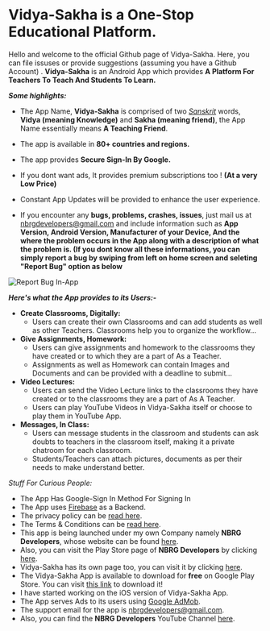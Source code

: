 # Vidya-Sakha is a One-Stop Educational Platform.

Hello and welcome to the official Github page of Vidya-Sakha. Here, you can file issuses or provide suggestions (assuming you have a Github Account) . **Vidya-Sakha** is an Android App which provides **A Platform For Teachers To Teach And Students To Learn.**

***Some highlights:***

* The App Name, **Vidya-Sakha** is comprised of two *[Sanskrit](https://en.wikipedia.org/wiki/Sanskrit)* words, **Vidya (meaning Knowledge)** and **Sakha (meaning friend)**, the App Name essentially means **A Teaching Friend**.

*	The app is available in **80+ countries and regions.**
*	The app provides **Secure Sign-In By Google.**
*	If you dont want ads, It provides premium subscriptions too ! **(At a very Low Price)**
*	Constant App Updates will be provided to enhance the user experience.
*	If you encounter any **bugs, problems, crashes, issues**, just mail us at nbrgdevelopers@gmail.com and include information such as **App Version, Android Version, Manufacturer of your Device, And the where the problem occurs in the App along with a description of what the problem is. (If you dont know all these informations, you can simply report a bug by swiping from left on home screen and seleting "Report Bug" option as below**

![Report Bug In-App](https://github.com/nbrgdevelopers/NBRG-Vidya-Sakha/raw/master/images/reportBug.png "Report Bug In-App")

***Here's what the App provides to its Users:-***

* **Create Classrooms, Digitally:**
  * Users can create their own Classrooms and can add students as well as other Teachers. Classrooms help you to organize the workflow...	
* **Give Assignments, Homework:**
  *  Users can give assignments and homework to the classrooms they have created or to which they are a part of As a Teacher.
  *  Assignments as well as Homework can contain Images and Documents and can be provided with a deadline to submit...
* **Video Lectures:**
  *	Users can send the Video Lecture links to the classrooms they have created or to the classrooms they are a part of As A Teacher.
  *	Users can play YouTube Videos in Vidya-Sakha itself or choose to play them in YouTube App.
* **Messages, In Class:**
  *	Users can message students in the classroom and students can ask doubts to teachers in the classroom itself, making it a private chatroom for each classroom.
  *	Students/Teachers can attach pictures, documents as per their needs to make understand better.

*Stuff For Curious People:*

* The App Has Google-Sign In Method For Signing In
* The App uses [Firebase](https://firebase.google.com/) as a Backend.
* The privacy policy can be [read here](https://nbrgdevelopers.wixsite.com/website/about).
* The Terms & Conditions can be [read here](https://nbrgdevelopers.wixsite.com/website/about-1).
* This app is being launched under my own Company namely **NBRG Developers**, whose website can be found [here](https://nbrgdevelopers.wixsite.com/website).
* Also, you can visit the Play Store page of **NBRG Developers** by clicking [here](https://play.google.com/store/apps/dev?id=6170079703674466665).
* Vidya-Sakha has its own page too, you can visit it by clicking [here](https://nbrgdevelopers.wixsite.com/website/vidya-sakha).
* The Vidya-Sakha App is available to download for **free** on Google Play Store. You can visit [this link](https://play.google.com/store/apps/details?id=com.nbrgdevelopers.android.apps.vidya_sakha) to download it!
* I have started working on the iOS version of Vidya-Sakha App.
* The App serves Ads to its users using [Google AdMob](https://admob.google.com/home/).
* The support email for the app is nbrgdevelopers@gmail.com.
* Also, you can find the **NBRG Developers** YouTube Channel [here](https://www.youtube.com/channel/UCCQRwtPDKRZUbDiWVtMuujQ).